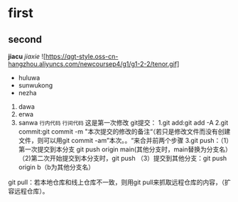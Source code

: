 # first
## second
**jiacu**
*jiaxie*
![https://qgt-style.oss-cn-hangzhou.aliyuncs.com/newcoursep4/g1/g1-2-2/tenor.gif]
* huluwa
* sunwukong
* nezha
1. dawa
1. erwa
3. sanwa
`行内代码`
```行间代码```
这是第一次修改
git提交：
1.git add:git add -A
2.git commit:git commit -m "本次提交的修改的备注“（若只是修改文件而没有创建文件，则可以用git commit -am”本次。。“来合并前两个步骤
3.git push：（1）第一次提交到本分支 git push origin main(其他分支时，main替换为分支名）
                   （2)第二次开始提交到本分支时，git push
                   （3）提交到其他分支：git push origin b（b为其他分支名）

git pull：若本地仓库和线上仓库不一致，则用git pull来抓取远程仓库的内容，（扩容远程仓库）。
